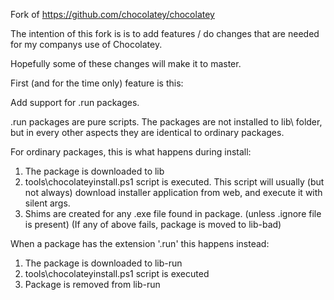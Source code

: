 Fork of https://github.com/chocolatey/chocolatey

The intention of this fork is is to add features / do changes that are needed for my companys use of Chocolatey.

Hopefully some of these changes will make it to master.

First (and for the time only) feature is this:

Add support for .run packages.

.run packages are pure scripts. The packages are not installed to lib\ folder, but in every other aspects they are identical to ordinary packages.

For ordinary packages, this is what happens during install:
  1. The package is downloaded to lib
  2. tools\chocolateyinstall.ps1 script is executed.
     This script will usually (but not always) download installer application from web, and execute it with silent args.
  3. Shims are created for any .exe file found in package. (unless .ignore file is present)
  (If any of above fails, package is moved to lib-bad)

When a package has the extension '.run' this happens instead:
  1. The package is downloaded to lib-run
  2. tools\chocolateyinstall.ps1 script is executed
  3. Package is removed from lib-run
   

  

